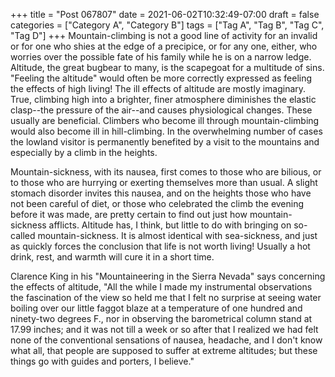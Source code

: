 +++
title = "Post 067807"
date = 2021-06-02T10:32:49-07:00
draft = false
categories = ["Category A", "Category B"]
tags = ["Tag A", "Tag B", "Tag C", "Tag D"]
+++
Mountain-climbing is not a good line of activity for an invalid or for one who shies at the edge of a precipice, or for any one, either, who worries over the possible fate of his family while he is on a narrow ledge. Altitude, the great bugbear to many, is the scapegoat for a multitude of sins. "Feeling the altitude" would often be more correctly expressed as feeling the effects of high living! The ill effects of altitude are mostly imaginary. True, climbing high into a brighter, finer atmosphere diminishes the elastic clasp--the pressure of the air--and causes physiological changes. These usually are beneficial. Climbers who become ill through mountain-climbing would also become ill in hill-climbing. In the overwhelming number of cases the lowland visitor is permanently benefited by a visit to the mountains and especially by a climb in the heights.

Mountain-sickness, with its nausea, first comes to those who are bilious, or to those who are hurrying or exerting themselves more than usual. A slight stomach disorder invites this nausea, and on the heights those who have not been careful of diet, or those who celebrated the climb the evening before it was made, are pretty certain to find out just how mountain-sickness afflicts. Altitude has, I think, but little to do with bringing on so-called mountain-sickness. It is almost identical with sea-sickness, and just as quickly forces the conclusion that life is not worth living! Usually a hot drink, rest, and warmth will cure it in a short time.

Clarence King in his "Mountaineering in the Sierra Nevada" says concerning the effects of altitude, "All the while I made my instrumental observations the fascination of the view so held me that I felt no surprise at seeing water boiling over our little faggot blaze at a temperature of one hundred and ninety-two degrees F., nor in observing the barometrical column stand at 17.99 inches; and it was not till a week or so after that I realized we had felt none of the conventional sensations of nausea, headache, and I don't know what all, that people are supposed to suffer at extreme altitudes; but these things go with guides and porters, I believe."

